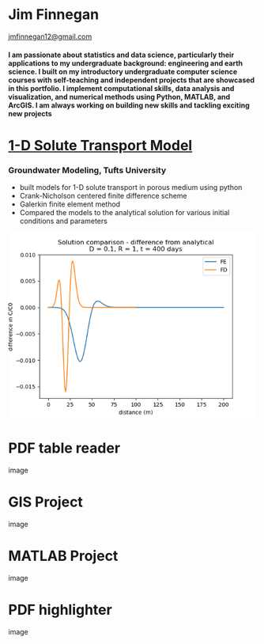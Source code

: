 # Jim Finnegan
[jmfinnegan12@gmail.com](mailto:jmfinnegan12@gmail.com?subject=GitHub%20Portfolio)

#### I am passionate about statistics and data science, particularly their applications to my undergraduate background: engineering and earth science. I built on my introductory undergraduate computer science courses with self-teaching and independent projects that are showcased in this portfolio. I implement computational skills, data analysis and visualization, and numerical methods using Python, MATLAB, and ArcGIS. I am always working on building new skills and tackling exciting new projects


# [1-D Solute Transport Model](https://github.com/jmfinnegan12/1Dtransport)
### Groundwater Modeling, Tufts University
- built models for 1-D solute transport in porous medium using python
- Crank-Nicholson centered finite difference scheme
- Galerkin finite element method 
- Compared the models to the analytical solution for various initial conditions and parameters

![](/images/comparison_D_1_t400.png)

# PDF table reader

image


# GIS Project

image

# MATLAB Project

image

# PDF highlighter

image
